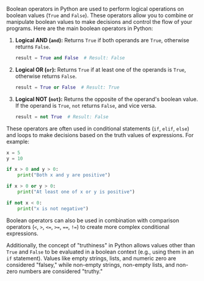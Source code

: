 Boolean operators in Python are used to perform logical operations on boolean values (`True` and `False`). These operators allow you to combine or manipulate boolean values to make decisions and control the flow of your programs. Here are the main boolean operators in Python:

1. **Logical AND (`and`):**
   Returns `True` if both operands are `True`, otherwise returns `False`.

   ```python
   result = True and False  # Result: False
   ```

2. **Logical OR (`or`):**
   Returns `True` if at least one of the operands is `True`, otherwise returns `False`.

   ```python
   result = True or False  # Result: True
   ```

3. **Logical NOT (`not`):**
   Returns the opposite of the operand's boolean value. If the operand is `True`, `not` returns `False`, and vice versa.

   ```python
   result = not True  # Result: False
   ```

These operators are often used in conditional statements (`if`, `elif`, `else`) and loops to make decisions based on the truth values of expressions. For example:

```python
x = 5
y = 10

if x > 0 and y > 0:
    print("Both x and y are positive")

if x > 0 or y > 0:
    print("At least one of x or y is positive")

if not x < 0:
    print("x is not negative")
```

Boolean operators can also be used in combination with comparison operators (`<`, `>`, `<=`, `>=`, `==`, `!=`) to create more complex conditional expressions.

Additionally, the concept of "truthiness" in Python allows values other than `True` and `False` to be evaluated in a boolean context (e.g., using them in an `if` statement). Values like empty strings, lists, and numeric zero are considered "falsey," while non-empty strings, non-empty lists, and non-zero numbers are considered "truthy."
